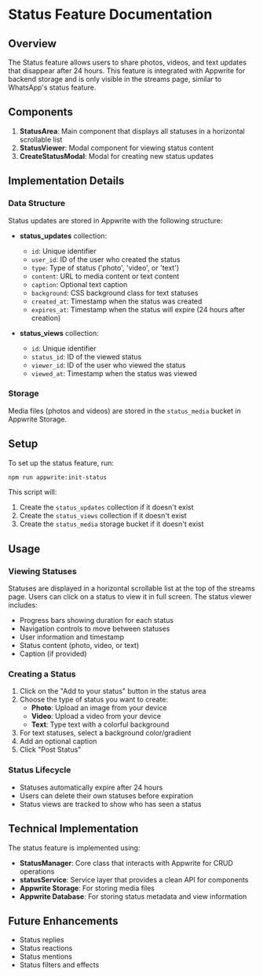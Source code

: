 # Status Feature Documentation

## Overview

The Status feature allows users to share photos, videos, and text updates that disappear after 24 hours. This feature is integrated with Appwrite for backend storage and is only visible in the streams page, similar to WhatsApp's status feature.

## Components

1. **StatusArea**: Main component that displays all statuses in a horizontal scrollable list
2. **StatusViewer**: Modal component for viewing status content
3. **CreateStatusModal**: Modal for creating new status updates

## Implementation Details

### Data Structure

Status updates are stored in Appwrite with the following structure:

- **status_updates** collection:
  - `id`: Unique identifier
  - `user_id`: ID of the user who created the status
  - `type`: Type of status ('photo', 'video', or 'text')
  - `content`: URL to media content or text content
  - `caption`: Optional text caption
  - `background`: CSS background class for text statuses
  - `created_at`: Timestamp when the status was created
  - `expires_at`: Timestamp when the status will expire (24 hours after creation)

- **status_views** collection:
  - `id`: Unique identifier
  - `status_id`: ID of the viewed status
  - `viewer_id`: ID of the user who viewed the status
  - `viewed_at`: Timestamp when the status was viewed

### Storage

Media files (photos and videos) are stored in the `status_media` bucket in Appwrite Storage.

## Setup

To set up the status feature, run:

```bash
npm run appwrite:init-status
```

This script will:
1. Create the `status_updates` collection if it doesn't exist
2. Create the `status_views` collection if it doesn't exist
3. Create the `status_media` storage bucket if it doesn't exist

## Usage

### Viewing Statuses

Statuses are displayed in a horizontal scrollable list at the top of the streams page. Users can click on a status to view it in full screen. The status viewer includes:

- Progress bars showing duration for each status
- Navigation controls to move between statuses
- User information and timestamp
- Status content (photo, video, or text)
- Caption (if provided)

### Creating a Status

1. Click on the "Add to your status" button in the status area
2. Choose the type of status you want to create:
   - **Photo**: Upload an image from your device
   - **Video**: Upload a video from your device
   - **Text**: Type text with a colorful background
3. For text statuses, select a background color/gradient
4. Add an optional caption
5. Click "Post Status"

### Status Lifecycle

- Statuses automatically expire after 24 hours
- Users can delete their own statuses before expiration
- Status views are tracked to show who has seen a status

## Technical Implementation

The status feature is implemented using:

- **StatusManager**: Core class that interacts with Appwrite for CRUD operations
- **statusService**: Service layer that provides a clean API for components
- **Appwrite Storage**: For storing media files
- **Appwrite Database**: For storing status metadata and view information

## Future Enhancements

- Status replies
- Status reactions
- Status mentions
- Status filters and effects
